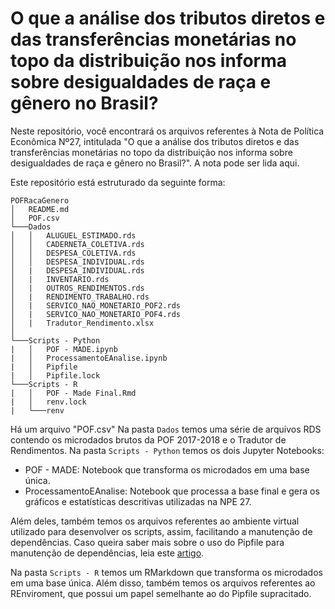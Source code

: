 # O que a análise dos tributos diretos e das transferências monetárias no topo da distribuição nos informa sobre desigualdades de raça e gênero no Brasil?

Neste repositório, você encontrará os arquivos referentes à Nota de Política Econômica Nº27, intitulada "O que a análise dos tributos diretos e das transferências monetárias no topo da distribuição nos informa sobre desigualdades de raça e gênero no Brasil?". A nota pode ser lida aqui.

Este repositório está estruturado da seguinte forma:

```
POFRacaGenero
│   README.md   
│   POF.csv
└───Dados
│   │   ALUGUEL_ESTIMADO.rds
│   │   CADERNETA_COLETIVA.rds
│   │   DESPESA_COLETIVA.rds
│   │   DESPESA_INDIVIDUAL.rds
│   |   DESPESA_INDIVIDUAL.rds
│   |   INVENTARIO.rds
│   |   OUTROS_RENDIMENTOS.rds
│   |   RENDIMENTO_TRABALHO.rds
│   |   SERVICO_NAO_MONETARIO_POF2.rds
│   |   SERVICO_NAO_MONETARIO_POF4.rds
│   |   Tradutor_Rendimento.xlsx
│   
└───Scripts - Python
|   │   POF - MADE.ipynb
|   │   ProcessamentoEAnalise.ipynb
|   │   Pipfile
|   │   Pipfile.lock
└───Scripts - R
|   │   POF - Made Final.Rmd
|   │   renv.lock
|   └───renv
```
Há um arquivo "POF.csv" 
Na pasta `Dados` temos uma série de arquivos RDS contendo os microdados brutos da POF 2017-2018 e o Tradutor de Rendimentos.
Na pasta `Scripts - Python` temos os dois Jupyter Notebooks:
<ul>
  <li> POF - MADE: Notebook que transforma os microdados em uma base única. </li>
  <li> ProcessamentoEAnalise: Notebook que processa a base final e gera os gráficos e estatísticas descritivas utilizadas na NPE 27. </li>
</ul>
Além deles, também temos os arquivos referentes ao ambiente virtual utilizado para desenvolver os scripts, assim, facilitando a manutenção de dependências. Caso queira saber mais sobre o uso do Pipfile para manutenção de dependências, leia este <a href="https://medium.com/@patrickporto/introdu%C3%A7%C3%A3o-ao-pipenv-49aa9685dfe4">artigo</a>. 

Na pasta `Scripts - R` temos um RMarkdown que transforma os microdados em uma base única. Além disso, também temos os arquivos referentes ao REnviroment, que possui um papel semelhante ao do Pipfile supracitado. 

